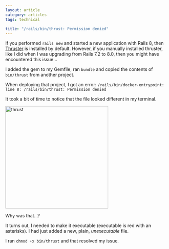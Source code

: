 ```yaml
---
layout: article
category: articles
tags: technical

title: "/rails/bin/thrust: Permission denied"
---
```


If you performed `rails new` and started a new application with Rails 8, then [Thruster](https://github.com/basecamp/thruster) is installed by default. However, if you manually installed thruster, like I did when I was upgrading from Rails 7.2 to 8.0, then you might have encountered this issue...

I added the gem to my Gemfile, ran `bundle` and copied the contents of `bin/thrust` from another project.

When deploying that project, I got an error: `/rails/bin/docker-entrypoint: line 8: /rails/bin/thrust: Permission denied`

It took a bit of time to notice that the file looked different in my terminal.

<img width="321" alt="thrust" src="https://github.com/user-attachments/assets/45f4a152-b6c3-455f-82c6-9f38db0605d2" />

Why was that...?

It turns out, I needed to make it executable (executable is red with an asterisks). I had just added a new, plain, _unexecutable_ file.

I ran `chmod +x bin/thrust` and that resolved my issue.
